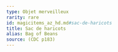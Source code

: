 ```yaml
---
type: Objet merveilleux
rarity: rare
id: magicitems_az_hd.md#sac-de-haricots
title: Sac de haricots
alias: Bag of Beans
source: (CDC p183)
---
```


